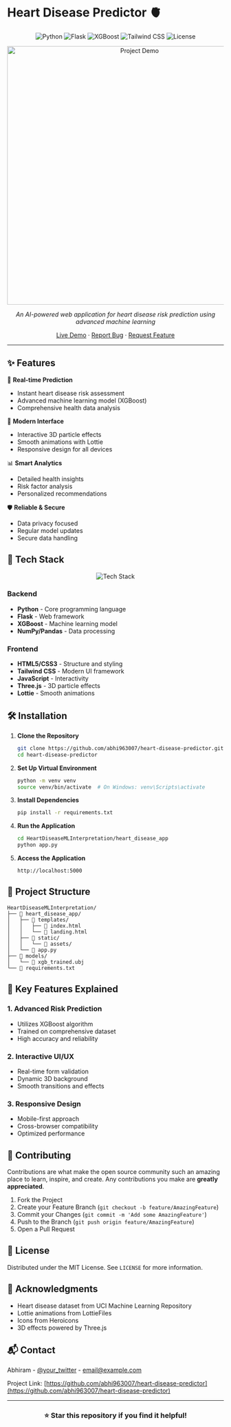 # Heart Disease Predictor 🫀

<div align="center">

![Python](https://img.shields.io/badge/python-v3.8+-blue.svg)
![Flask](https://img.shields.io/badge/flask-v2.0+-lightgrey.svg)
![XGBoost](https://img.shields.io/badge/xgboost-latest-orange.svg)
![Tailwind CSS](https://img.shields.io/badge/tailwindcss-v3.0+-blue.svg)
![License](https://img.shields.io/badge/license-MIT-green.svg)

<img src="https://raw.githubusercontent.com/abhi963007/heart-disease-predictor/main/demo.gif" alt="Project Demo" width="600"/>

*An AI-powered web application for heart disease risk prediction using advanced machine learning*

[Live Demo](#) · [Report Bug](https://github.com/abhi963007/heart-disease-predictor/issues) · [Request Feature](https://github.com/abhi963007/heart-disease-predictor/issues)

</div>

---

## ✨ Features

🔮 **Real-time Prediction**
- Instant heart disease risk assessment
- Advanced machine learning model (XGBoost)
- Comprehensive health data analysis

🎨 **Modern Interface**
- Interactive 3D particle effects
- Smooth animations with Lottie
- Responsive design for all devices

📊 **Smart Analytics**
- Detailed health insights
- Risk factor analysis
- Personalized recommendations

🛡️ **Reliable & Secure**
- Data privacy focused
- Regular model updates
- Secure data handling

## 🚀 Tech Stack

<div align="center">

![Tech Stack](https://skillicons.dev/icons?i=python,flask,js,tailwind,git)

</div>

### Backend
- **Python** - Core programming language
- **Flask** - Web framework
- **XGBoost** - Machine learning model
- **NumPy/Pandas** - Data processing

### Frontend
- **HTML5/CSS3** - Structure and styling
- **Tailwind CSS** - Modern UI framework
- **JavaScript** - Interactivity
- **Three.js** - 3D particle effects
- **Lottie** - Smooth animations

## 🛠️ Installation

1. **Clone the Repository**
   ```bash
   git clone https://github.com/abhi963007/heart-disease-predictor.git
   cd heart-disease-predictor
   ```

2. **Set Up Virtual Environment**
   ```bash
   python -m venv venv
   source venv/bin/activate  # On Windows: venv\Scripts\activate
   ```

3. **Install Dependencies**
   ```bash
   pip install -r requirements.txt
   ```

4. **Run the Application**
   ```bash
   cd HeartDiseaseMLInterpretation/heart_disease_app
   python app.py
   ```

5. **Access the Application**
   ```
   http://localhost:5000
   ```

## 📁 Project Structure

```
HeartDiseaseMLInterpretation/
├── 📂 heart_disease_app/
│   ├── 📂 templates/
│   │   ├── 📄 index.html
│   │   └── 📄 landing.html
│   ├── 📂 static/
│   │   └── 📂 assets/
│   └── 📄 app.py
├── 📂 models/
│   └── 📄 xgb_trained.ubj
└── 📄 requirements.txt
```

## 🌟 Key Features Explained

### 1. Advanced Risk Prediction
- Utilizes XGBoost algorithm
- Trained on comprehensive dataset
- High accuracy and reliability

### 2. Interactive UI/UX
- Real-time form validation
- Dynamic 3D background
- Smooth transitions and effects

### 3. Responsive Design
- Mobile-first approach
- Cross-browser compatibility
- Optimized performance

## 🤝 Contributing

Contributions are what make the open source community such an amazing place to learn, inspire, and create. Any contributions you make are **greatly appreciated**.

1. Fork the Project
2. Create your Feature Branch (`git checkout -b feature/AmazingFeature`)
3. Commit your Changes (`git commit -m 'Add some AmazingFeature'`)
4. Push to the Branch (`git push origin feature/AmazingFeature`)
5. Open a Pull Request

## 📝 License

Distributed under the MIT License. See `LICENSE` for more information.

## 👏 Acknowledgments

- Heart disease dataset from UCI Machine Learning Repository
- Lottie animations from LottieFiles
- Icons from Heroicons
- 3D effects powered by Three.js

## 📬 Contact

Abhiram - [@your_twitter](https://twitter.com/your_twitter) - email@example.com

Project Link: [https://github.com/abhi963007/heart-disease-predictor](https://github.com/abhi963007/heart-disease-predictor)

---

<div align="center">

### ⭐ Star this repository if you find it helpful!

</div> 
